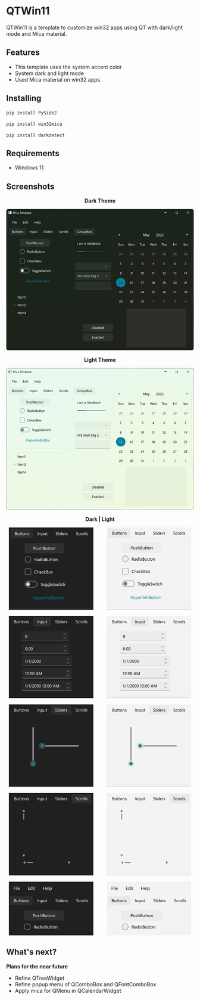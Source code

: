 # QTWin11
QTWin11 is a template to customize win32 apps using QT with dark/light mode and Mica material.

## Features
- This template uses the system accent color
- System dark and light mode
- Used Mica material on win32 apps 

## Installing
```pwsh
pip install PySide2
```
```pwsh
pip install win32mica
```
```pwsh
pip install darkdetect
```
## Requirements
- Windows 11

## Screenshots
<p align="center">
  <b>
Dark Theme
</b>
</p>

![Screenshot 1](screenshots/Dark.png)

<p align="center">
  <b>
Light Theme
</b>
</p>

![Screenshot 2](screenshots/Light.png)


<p align="center">
  <b>
Dark | Light
</b>
</p>

<p align="center">
  <img alt="Screenshot 3" src="screenshots/ButtonsDark.gif" width="45%">
&nbsp; &nbsp; &nbsp; &nbsp;
  <img alt="Screenshot 4" src="screenshots/ButtonsLight.gif" width="45%">
</p>
<p align="center">
  <img alt="Screenshot 5" src="screenshots/SpinsDark.gif" width="45%">
&nbsp; &nbsp; &nbsp; &nbsp;
  <img alt="Screenshot 6" src="screenshots/SpinsLight.gif" width="45%">
</p>
<p align="center">
  <img alt="Screenshot 7" src="screenshots/SlidersDark.gif" width="45%">
&nbsp; &nbsp; &nbsp; &nbsp;
  <img alt="Screenshot 8" src="screenshots/SlidersLight.gif" width="45%">
</p>
<p align="center">
  <img alt="Screenshot 9" src="screenshots/ScrollsDark.gif" width="45%">
&nbsp; &nbsp; &nbsp; &nbsp;
  <img alt="Screenshot 10" src="screenshots/ScrollsLight.gif" width="45%">
</p>
<p align="center">
  <img alt="Screenshot 11" src="screenshots/MenuDark.gif" width="45%">
&nbsp; &nbsp; &nbsp; &nbsp;
  <img alt="Screenshot 12" src="screenshots/MenuLight.gif" width="45%">
</p>

## What's next?
**Plans for the near future**
- Refine QTreeWidget
- Refine popup menu of QComboBox and QFontComboBox
- Apply mica for QMenu in QCalendarWidget
